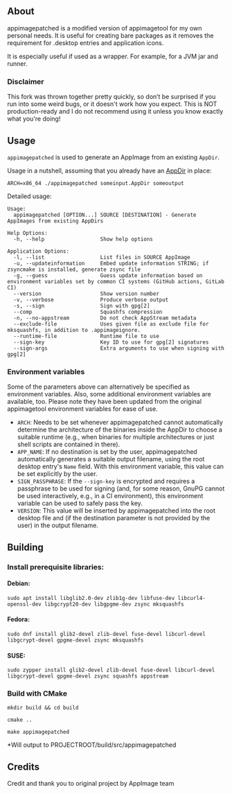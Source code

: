 ## About
appimagepatched is a modified version of appimagetool for my own personal needs.
It is useful for creating bare packages as it removes the requirement for .desktop entries and application icons.

It is especially useful if used as a wrapper. For example, for a JVM jar and runner.

### Disclaimer
This fork was thrown together pretty quickly, so don’t be surprised if you run into some weird bugs, or it doesn't work how you expect. This is NOT production-ready and I do not recommend using it unless you know exactly what you're doing!

## Usage

`appimagepatched` is used to generate an AppImage from an existing `AppDir`.

Usage in a nutshell, assuming that you already have an [AppDir](https://github.com/AppImage/AppImageSpec/blob/master/draft.md#appdir) in place:

```
ARCH=x86_64 ./appimagepatched someinput.AppDir someoutput
```

Detailed usage:
```
Usage:
  appimagepatched [OPTION...] SOURCE [DESTINATION] - Generate AppImages from existing AppDirs

Help Options:
  -h, --help                  Show help options

Application Options:
  -l, --list                  List files in SOURCE AppImage
  -u, --updateinformation     Embed update information STRING; if zsyncmake is installed, generate zsync file
  -g, --guess                 Guess update information based on environment variables set by common CI systems (GitHub actions, GitLab CI)
  --version                   Show version number
  -v, --verbose               Produce verbose output
  -s, --sign                  Sign with gpg[2]
  --comp                      Squashfs compression
  -n, --no-appstream          Do not check AppStream metadata
  --exclude-file              Uses given file as exclude file for mksquashfs, in addition to .appimageignore.
  --runtime-file              Runtime file to use
  --sign-key                  Key ID to use for gpg[2] signatures
  --sign-args                 Extra arguments to use when signing with gpg[2]
```

### Environment variables

Some of the parameters above can alternatively be specified as environment variables. Also, some additional environment variables are available, too.
Please note they have been updated from the original appimagetool environment variables for ease of use.

- `ARCH`: Needs to be set whenever appimagepatched cannot automatically determine the architecture of the binaries inside the AppDir to choose a suitable runtime (e.g., when binaries for multiple architectures or just shell scripts are contained in there).
- `APP_NAME`: If no destination is set by the user, appimagepatched automatically generates a suitable output filename, using the root desktop entry's `Name` field. With this environment variable, this value can be set explicitly by the user.
- `SIGN_PASSPHRASE`: If the `--sign-key` is encrypted and requires a passphrase to be used for signing (and, for some reason, GnuPG cannot be used interactively, e.g., in a CI environment), this environment variable can be used to safely pass the key.
- `VERSION`: This value will be inserted by appimagepatched into the root desktop file and (if the destination parameter is not provided by the user) in the output filename.

## Building

### Install prerequisite libraries:
#### Debian:
```
sudo apt install libglib2.0-dev zlib1g-dev libfuse-dev libcurl4-openssl-dev libgcrypt20-dev libgpgme-dev zsync mksquashfs
```
#### Fedora:
```
sudo dnf install glib2-devel zlib-devel fuse-devel libcurl-devel libgcrypt-devel gpgme-devel zsync mksquashfs
```
#### SUSE:
```
sudo zypper install glib2-devel zlib-devel fuse-devel libcurl-devel libgcrypt-devel gpgme-devel zsync squashfs appstream
```
### Build with CMake
```
mkdir build && cd build
```
```
cmake ..
```
```
make appimagepatched
```
*Will output to PROJECTROOT/build/src/appimagepatched
## Credits
Credit and thank you to original project by AppImage team
